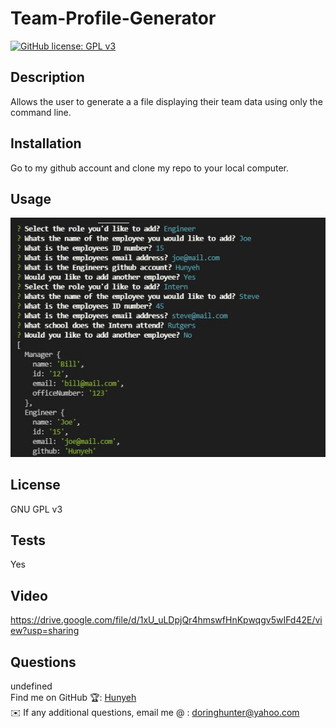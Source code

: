 # Team-Profile-Generator
[![GitHub license: GPL v3](https://img.shields.io/badge/License-GPLv3-blue.svg)](https://www.gnu.org/licenses/gpl-3.0)

## Description
Allows the user to generate a a file displaying their team data using only the command line.

## Installation 
Go to my github account and clone my repo to your local computer.

## Usage
![alt text](images/Capture.JPG)

## License
  GNU GPL v3

## Tests
Yes

## Video
https://drive.google.com/file/d/1xU_uLDpjQr4hmswfHnKpwqgv5wIFd42E/view?usp=sharing

## Questions
undefined
  <br />
  Find me on GitHub 🏆: [Hunyeh](https://github.com/Hunyeh)
  <br />
  ✉️ If any additional questions, email me @ : doringhunter@yahoo.com
  